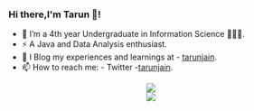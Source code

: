 ### Hi there,I'm Tarun 👋!
- 🔭 I’m a 4th year Undergraduate in Information Science 👨🏻‍💻. 
- ⚡ A Java and Data Analysis enthusiast.
- 🌱 I Blog my experiences and learnings at - [tarunjain](https://tarunjain.hashnode.dev/). 
- 📫 How to reach me: - Twitter -[tarunjain](https://twitter.com/i_amtarunjain).

<p align="center">
<a href="https://github.com/tarunj096/github-readme-stats"><img align="center" src="https://github-readme-stats.vercel.app/api/top-langs/?username=tarunj096&layout=compact&theme=tokyonight" /></a>
  </br>

  <img src ="https://github-readme-stats.vercel.app/api?username=tarunj096&show_icons=true&count_private=true&theme=default&hide_border=true&hide=issues,contribs&include_all_commits=true">
</p>

<!--
**tarunj096/tarunj096** is a ✨ _special_ ✨ repository because its `README.md` (this file) appears on your GitHub profile.

Here are some ideas to get you started:

- 🔭 I’m currently working on ...
- 🌱 I’m currently learning ...
- 👯 I’m looking to collaborate on ...
- 🤔 I’m looking for help with ...
- 💬 Ask me about ...
- 📫 How to reach me: ...
- 😄 Pronouns: ...
- ⚡ Fun fact: ...
-->
